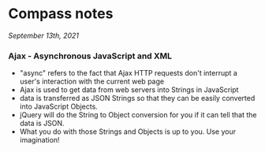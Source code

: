 # Compass notes
*September 13th, 2021*
### Ajax - Asynchronous JavaScript and XML
  * "async" refers to the fact that Ajax HTTP requests don't interrupt a user's interaction with the current web page
  * Ajax is used to get data from web servers into Strings in JavaScript
  * data is transferred as JSON Strings so that they can be easily converted into JavaScript Objects.
  * jQuery will do the String to Object conversion for you if it can tell that the data is JSON.
  * What you do with those Strings and Objects is up to you. Use your imagination!
